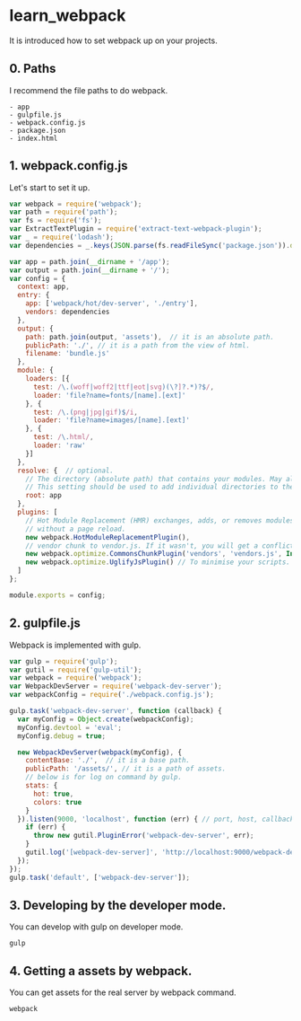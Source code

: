 # learn_webpack
It is introduced how to set webpack up on your projects.

## 0. Paths
I recommend the file paths to do webpack.
```file
- app
- gulpfile.js
- webpack.config.js
- package.json
- index.html
```

## 1. webpack.config.js
Let's start to set it up.
```javascript
var webpack = require('webpack');
var path = require('path');
var fs = require('fs');
var ExtractTextPlugin = require('extract-text-webpack-plugin');
var _ = require('lodash');
var dependencies = _.keys(JSON.parse(fs.readFileSync('package.json')).dependencies);

var app = path.join(__dirname + '/app');
var output = path.join(__dirname + '/');
var config = {
  context: app,
  entry: {
    app: ['webpack/hot/dev-server', './entry'],
    vendors: dependencies
  },
  output: {
    path: path.join(output, 'assets'),  // it is an absolute path.
    publicPath: './', // it is a path from the view of html.
    filename: 'bundle.js'
  },
  module: {
    loaders: [{
      test: /\.(woff|woff2|ttf|eot|svg)(\?]?.*)?$/,
      loader: 'file?name=fonts/[name].[ext]'
    }, {
      test: /\.(png|jpg|gif)$/i,
      loader: 'file?name=images/[name].[ext]'
    }, {
      test: /\.html/,
      loader: 'raw'
    }]
  },
  resolve: {  // optional.
    // The directory (absolute path) that contains your modules. May also be an array of directories. 
    // This setting should be used to add individual directories to the search path.
    root: app 
  },
  plugins: [
    // Hot Module Replacement (HMR) exchanges, adds, or removes modules while an application is running -
    // without a page reload.
    new webpack.HotModuleReplacementPlugin(), 
    // vendor chunk to vendor.js. If it wasn't, you will get a conflict error between app and vendor.
    new webpack.optimize.CommonsChunkPlugin('vendors', 'vendors.js', Infinity), 
    new webpack.optimize.UglifyJsPlugin() // To minimise your scripts.
  ]
};

module.exports = config;
```

## 2. gulpfile.js
Webpack is implemented with gulp.
```javascript
var gulp = require('gulp');
var gutil = require('gulp-util');
var webpack = require('webpack');
var WebpackDevServer = require('webpack-dev-server');
var webpackConfig = require('./webpack.config.js');

gulp.task('webpack-dev-server', function (callback) {
  var myConfig = Object.create(webpackConfig);
  myConfig.devtool = 'eval';
  myConfig.debug = true;

  new WebpackDevServer(webpack(myConfig), {
    contentBase: './',  // it is a base path.
    publicPath: '/assets/', // it is a path of assets.
    // below is for log on command by gulp.
    stats: {
      hot: true,
      colors: true
    }
  }).listen(9000, 'localhost', function (err) { // port, host, callback
    if (err) {
      throw new gutil.PluginError('webpack-dev-server', err);
    }
    gutil.log('[webpack-dev-server]', 'http://localhost:9000/webpack-dev-server/index.html'); // it is a just gulp's log.
  });
});
gulp.task('default', ['webpack-dev-server']);
```

## 3. Developing by the developer mode.
You can develop with gulp on developer mode. 
```terminal
gulp
```

## 4. Getting a assets by webpack.
You can get assets for the real server by webpack command.
```terminal
webpack
```
